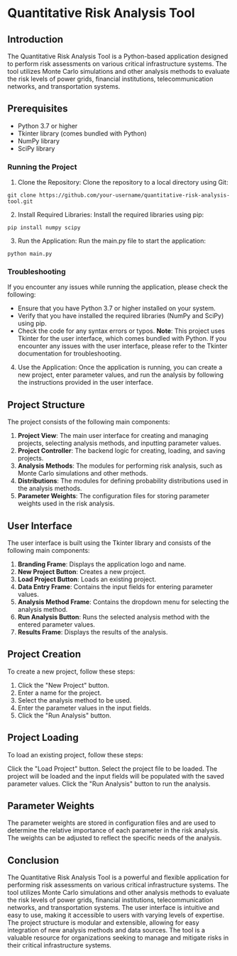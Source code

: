 # Quantitative Risk Analysis Tool
## Introduction
The Quantitative Risk Analysis Tool is a Python-based application designed to perform risk assessments on various critical infrastructure systems. The tool utilizes Monte Carlo simulations and other analysis methods to evaluate the risk levels of power grids, financial institutions, telecommunication networks, and transportation systems.

## Prerequisites

* Python 3.7 or higher
* Tkinter library (comes bundled with Python)
* NumPy library
* SciPy library

### Running the Project

1. Clone the Repository: Clone the repository to a local directory using Git:

```
git clone https://github.com/your-username/quantitative-risk-analysis-tool.git
```
2. Install Required Libraries: Install the required libraries using pip:

```
pip install numpy scipy
```
3. Run the Application: Run the main.py file to start the application:

```
python main.py
```

### Troubleshooting

If you encounter any issues while running the application, please check the following:

* Ensure that you have Python 3.7 or higher installed on your system.
* Verify that you have installed the required libraries (NumPy and SciPy) using pip.
* Check the code for any syntax errors or typos.
**Note**: This project uses Tkinter for the user interface, which comes bundled with Python. If you encounter any issues with the user interface, please refer to the Tkinter documentation for troubleshooting.

4. Use the Application: Once the application is running, you can create a new project, enter parameter values, and run the analysis by following the instructions provided in the user interface.

## Project Structure
The project consists of the following main components:

1. **Project View**: The main user interface for creating and managing projects, selecting analysis methods, and inputting parameter values.
2. **Project Controller**: The backend logic for creating, loading, and saving projects.
3. **Analysis Methods**: The modules for performing risk analysis, such as Monte Carlo simulations and other methods.
4. **Distributions**: The modules for defining probability distributions used in the analysis methods.
5. **Parameter Weights**: The configuration files for storing parameter weights used in the risk analysis.


## User Interface
The user interface is built using the Tkinter library and consists of the following main components:

1. **Branding Frame**: Displays the application logo and name.
2. **New Project Button**: Creates a new project.
3. **Load Project Button**: Loads an existing project.
4. **Data Entry Frame**: Contains the input fields for entering parameter values.
5. **Analysis Method Frame**: Contains the dropdown menu for selecting the analysis method.
6. **Run Analysis Button**: Runs the selected analysis method with the entered parameter values.
7. **Results Frame**: Displays the results of the analysis.


## Project Creation
To create a new project, follow these steps:

1. Click the "New Project" button.
2. Enter a name for the project.
3. Select the analysis method to be used.
4. Enter the parameter values in the input fields.
5. Click the "Run Analysis" button.

## Project Loading
To load an existing project, follow these steps:

Click the "Load Project" button.
Select the project file to be loaded.
The project will be loaded and the input fields will be populated with the saved parameter values.
Click the "Run Analysis" button to run the analysis.


## Parameter Weights
The parameter weights are stored in configuration files and are used to determine the relative importance of each parameter in the risk analysis. The weights can be adjusted to reflect the specific needs of the analysis.

## Conclusion
The Quantitative Risk Analysis Tool is a powerful and flexible application for performing risk assessments on various critical infrastructure systems. The tool utilizes Monte Carlo simulations and other analysis methods to evaluate the risk levels of power grids, financial institutions, telecommunication networks, and transportation systems. The user interface is intuitive and easy to use, making it accessible to users with varying levels of expertise. The project structure is modular and extensible, allowing for easy integration of new analysis methods and data sources. The tool is a valuable resource for organizations seeking to manage and mitigate risks in their critical infrastructure systems.